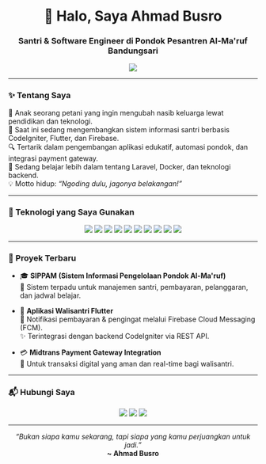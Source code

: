 <h1 align="center">👋 Halo, Saya Ahmad Busro</h1>
<h3 align="center">Santri & Software Engineer di Pondok Pesantren Al-Ma'ruf Bandungsari</h3>

<p align="center">
  <img src="https://github.com/ahmadbusrooo/ahmadbusrooo/blob/main/Untitled-1-01.png width="100" />
</p>

---

### ✨ Tentang Saya

🌾 Anak seorang petani yang ingin mengubah nasib keluarga lewat pendidikan dan teknologi.  
🚀 Saat ini sedang mengembangkan sistem informasi santri berbasis CodeIgniter, Flutter, dan Firebase.  
🔍 Tertarik dalam pengembangan aplikasi edukatif, automasi pondok, dan integrasi payment gateway.  
📱 Sedang belajar lebih dalam tentang Laravel, Docker, dan teknologi backend.  
💡 Motto hidup: *“Ngoding dulu, jagonya belakangan!”*

---

### 🧰 Teknologi yang Saya Gunakan

<p align="center">
  <img src="https://img.shields.io/badge/PHP-777BB4?style=for-the-badge&logo=php&logoColor=white"/>
  <img src="https://img.shields.io/badge/CodeIgniter-DD4814?style=for-the-badge&logo=codeigniter&logoColor=white"/>
  <img src="https://img.shields.io/badge/Laravel-FF2D20?style=for-the-badge&logo=laravel&logoColor=white"/>
  <img src="https://img.shields.io/badge/Flutter-02569B?style=for-the-badge&logo=flutter&logoColor=white"/>
  <img src="https://img.shields.io/badge/Firebase-FFCA28?style=for-the-badge&logo=firebase&logoColor=black"/>
  <img src="https://img.shields.io/badge/MySQL-4479A1?style=for-the-badge&logo=mysql&logoColor=white"/>
  <img src="https://img.shields.io/badge/Docker-0db7ed?style=for-the-badge&logo=docker&logoColor=white"/>
  <img src="https://img.shields.io/badge/HTML-E34F26?style=for-the-badge&logo=html5&logoColor=white"/>
  <img src="https://img.shields.io/badge/CSS-1572B6?style=for-the-badge&logo=css3&logoColor=white"/>
  <img src="https://img.shields.io/badge/JavaScript-F7DF1E?style=for-the-badge&logo=javascript&logoColor=black"/>
</p>

---

### 📌 Proyek Terbaru

- 🎓 **SIPPAM (Sistem Informasi Pengelolaan Pondok Al-Ma'ruf)**  
  🔗 Sistem terpadu untuk manajemen santri, pembayaran, pelanggaran, dan jadwal belajar.
  
- 📱 **Aplikasi Walisantri Flutter**  
  🔔 Notifikasi pembayaran & pengingat melalui Firebase Cloud Messaging (FCM).  
  ✨ Terintegrasi dengan backend CodeIgniter via REST API.

- 💳 **Midtrans Payment Gateway Integration**  
  🔐 Untuk transaksi digital yang aman dan real-time bagi walisantri.

---

### 📬 Hubungi Saya

<p align="center">
  <a href="mailto:itsvgin@gmail.com"><img src="https://img.shields.io/badge/Gmail-D14836?style=for-the-badge&logo=gmail&logoColor=white"/></a>
  <a href="https://instagram.com/dea.afrizal"><img src="https://img.shields.io/badge/Instagram-E4405F?style=for-the-badge&logo=instagram&logoColor=white"/></a>
  <a href="https://youtube.com/@deaafriza"><img src="https://img.shields.io/badge/YouTube-FF0000?style=for-the-badge&logo=youtube&logoColor=white"/></a>
</p>

---

<p align="center">
  <i>“Bukan siapa kamu sekarang, tapi siapa yang kamu perjuangkan untuk jadi.”</i><br/>
  <b>~ Ahmad Busro</b>
</p>
